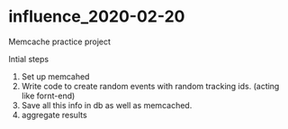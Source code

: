 # influence_2020-02-20
Memcache practice project

Intial steps
1) Set up memcahed
2) Write code to create random events with random tracking ids. (acting like fornt-end)
3) Save all this info in db as well as memcached.
4) aggregate results
